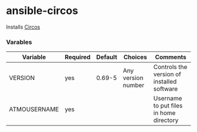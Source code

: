 # ansible-circos

Installs [Circos](http://circos.ca/)

### Varables

| Variable                | Required | Default | Choices                   | Comments                                   |
|-------------------------|----------|---------|---------------------------|--------------------------------------------|
| VERSION                 | yes      | 0.69-5  | Any version number        | Controls the version of installed software |
| ATMOUSERNAME            | yes      |         |                           | Username to put files in home directory    |
